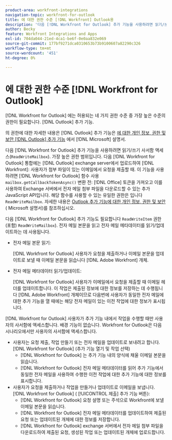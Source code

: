 ```yaml
---
product-area: workfront-integrations
navigation-topic: workfront-for-outlook
title: 에 대한 권한 수준 [!DNL Workfront] Outlook용
description: '다음 [!DNL Workfront for Outlook] 추가 기능을 사용하려면 읽기/쓰기 사서함 액세스 권한이 필요합니다. 다음 [!DNL Workfront for Outlook] 통합에는 Outlook exchange 서버에서 전자 메일 첨부 파일을 다운로드하여 업로드하는 기능이 있으므로 가장 높은 수준의 권한이 필요합니다 [!DNL Workfront]: 사용자가 첨부 파일이 있는 이메일에서 요청을 제출할 때.'
author: Becky
feature: Workfront Integrations and Apps
exl-id: 704da044-21ed-4ca1-be6f-0e0aa832e069
source-git-commit: 177bf9271dca0310653b73b9100607a82290c326
workflow-type: tm+mt
source-wordcount: '451'
ht-degree: 0%

---
```


# 에 대한 권한 수준 [!DNL Workfront for Outlook]

[!DNL Workfront for Outlook] 에는 허용되는 네 가지 권한 수준 중 가장 높은 수준의 권한이 필요합니다. [!DNL Outlook] 추가 기능.

의 권한에 대한 자세한 내용은 [!DNL Outlook] 추가 기능은 [에 대한 개인 정보, 권한 및 보안 [!DNL Outlook] 추가 기능](https://docs.microsoft.com/en-us/office/dev/add-ins/outlook/privacy-and-security) 에서 [!DNL Microsoft] 설명서.

다음 [!DNL Workfront for Outlook] 추가 기능을 사용하려면 읽기/쓰기 사서함 액세스(`ReadWriteMailbox`). 가장 높은 권한 범위입니다.
다음 [!DNL Workfront for Outlook] 통합에는 [!DNL Outlook] exchange server에서 업로드하여 [!DNL Workfront]: 사용자가 첨부 파일이 있는 이메일에서 요청을 제출할 때. 이 기능을 사용하려면 [!DNL Workfront for Outlook] 함수 사용 `mailbox.getCallbackTokenAsync()` 변환 전: [!DNL Office] 토큰을 가져오고 이를 사용하여 Exchange 서버에서 전자 메일 첨부 파일을 다운로드할 수 있는 추가 JavaScript API입니다. 해당 함수를 사용할 수 있는 유일한 권한은 입니다 `ReadWriteMailbox`. 자세한 내용은 [Outlook 추가 기능에 대한 개인 정보, 권한 및 보안](https://docs.microsoft.com/en-us/office/dev/add-ins/outlook/privacy-and-security) ( Microsoft 설명서)를 참조하십시오.

다음 [!DNL Workfront for Outlook] 추가 기능도 필요합니다 `ReadWriteItem` 권한(포함) `ReadWriteMailbox`). 전자 메일 본문을 읽고 전자 메일 메타데이터를 읽기/업데이트하는 데 사용됩니다.

* 전자 메일 본문 읽기:

   [!DNL Workfront for Outlook] 사용자가 요청을 제출하거나 이메일 본문을 업데이트로 보낼 때 이메일 본문을 읽습니다 [!DNL Adobe Workfront] 개체.
* 전자 메일 메타데이터 읽기/업데이트:

   [!DNL Workfront for Outlook] 사용자가 이메일에서 요청을 제출할 때 이메일 헤더를 업데이트합니다. 이 작업은 제출된 정보에 대한 정보를 저장하는 데 수행됩니다 [!DNL Adobe Workfront] 개체이므로 다음번에 사용자가 동일한 전자 메일에 대한 추가 기능을 열 때에는 해당 전자 메일이 있는 이전 작업에 대한 정보가 표시됩니다.

[!DNL Workfront for Outlook] 사용자가 추가 기능 내에서 작업을 수행할 때만 사용자의 사서함에 액세스합니다. 배경 기능이 없습니다. Workfront for Outlook은 다음 시나리오에서만 사용자의 사서함에 액세스합니다.

* 사용자는 요청 제출, 작업 만들기 또는 전자 메일을 업데이트로 보내려고 합니다. [!DNL Workfront for Outlook] (추가 기능 열기 및 작업 선택)
   * [!DNL Workfront for Outlook] 는 추가 기능 내의 양식에 채울 이메일 본문을 읽습니다.
   * [!DNL Workfront for Outlook] 전자 메일 메타데이터를 읽어 추가 기능에서 동일한 전자 메일을 사용하여 수행한 이전 작업에 대한 추가 기능에 대한 정보를 표시합니다.
* 사용자가 요청을 제출하거나 작업을 만들거나 업데이트로 이메일을 보냅니다. [!DNL Workfront for Outlook] ( [!UICONTROL 제출] 추가 기능 버튼):
   * [!DNL Workfront for Outlook] 요청 설명 또는 주석으로 Workfront에 보낼 이메일 본문을 읽습니다.
   * [!DNL Workfront for Outlook] 전자 메일 메타데이터를 업데이트하여 제출된 요청 또는 업데이트된 개체에 대한 정보를 저장합니다.
   * [!DNL Workfront for Outlook] exchange 서버에서 전자 메일 첨부 파일을 다운로드하여 제출된 요청, 생성된 작업 또는 업데이트된 개체에 업로드합니다.
